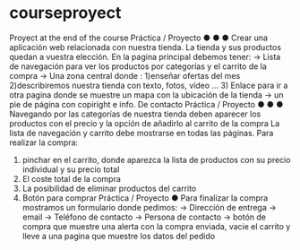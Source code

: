 # courseproyect
Proyect at the end of the course
Práctica / Proyecto
●
●
●
Crear una aplicación web relacionada con nuestra
tienda.
La tienda y sus productos quedan a vuestra elección.
En la pagina principal debemos tener:
→ Lista de navegación para ver los productos por
categorías y el carrito de la compra
→ Una zona central donde :
1)enseñar ofertas del mes
2)describiremos nuestra tienda con texto, fotos,
vídeo ...
3) Enlace para ir a otra pagina donde se muestre un
mapa con la ubicación de la tienda
→ un pie de página con copiright e info. De contacto
Práctica / Proyecto
●
●
●
Navegando por las categorías de nuestra tienda deben
aparecer los productos con el precio y la opción de
añadirlo al carrito de la compra
La lista de navegación y carrito debe mostrarse en
todas las páginas.
Para realizar la compra:
1) pinchar en el carrito, donde aparezca la lista de
productos con su precio individual y su precio total
2) El coste total de la compra
3) La posibilidad de eliminar productos del carrito
4) Botón para comprar
Práctica / Proyecto
●
Para finalizar la compra mostramos un formulario
donde pedimos:
→ Dirección de entrega
→ email
→ Teléfono de contacto
→ Persona de contacto
→ botón de compra que muestre una alerta con la
compra enviada, vacie el carrito y lleve a una pagina
que muestre los datos del pedido
